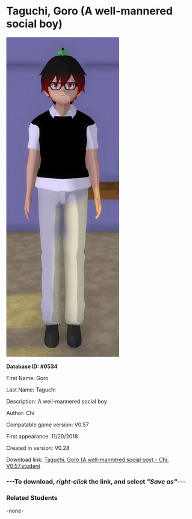 # Taguchi, Goro (A well-mannered social boy)

<img src="../../Files/Images/Taguchi, Goro (A well-mannered social boy).png" title="Taguchi, Goro (A well-mannered social boy) - Chi, V0.57">

**Database ID: #0534**

First Name: Goro

Last Name: Taguchi

Description: A well-mannered social boy

Author: Chi

Compatable game version: V0.57

First appearance: 11/20/2018

Created in version: V0.28

Download link: <a href="https://raw.githubusercontent.com/Arbiter1223/Daigaku-Gurashi-Custom-Students/master/Files/Student%20Files/Taguchi%2C%20Goro%20(A%20well-mannered%20social%20boy)%20-%20Chi%2C%20V0.57.student">Taguchi, Goro (A well-mannered social boy) - Chi, V0.57.student</a>

### ---**To download, _right-click_ the link, and select _"Save as"_**---

### Related Students

-none-

